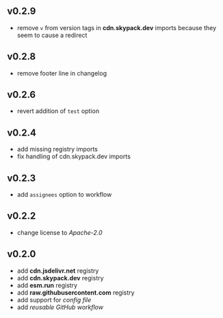 ## v0.2.9

* remove `v` from version tags in **cdn.skypack.dev** imports because they seem to cause a redirect

## v0.2.8

* remove footer line in changelog

## v0.2.6

* revert addition of `test` option

## v0.2.4

* add missing registry imports
* fix handling of cdn.skypack.dev imports

## v0.2.3

* add `assignees` option to workflow

## v0.2.2

* change license to *Apache-2.0*

## v0.2.0

* add **cdn.jsdelivr.net** registry
* add **cdn.skypack.dev** registry
* add **esm.run** registry
* add **raw.githubusercontent.com** registry
* add support for *config file*
* add *reusable GitHub workflow*
